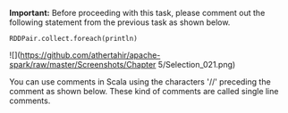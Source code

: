 **Important:** Before proceeding with this task, please comment out the following statement from the previous task as shown below.

```
RDDPair.collect.foreach(println)
```

![](https://github.com/athertahir/apache-spark/raw/master/Screenshots/Chapter 5/Selection_021.png)

You can use comments in Scala using the characters '//' preceding the comment as shown below. These kind of comments are called single line comments.